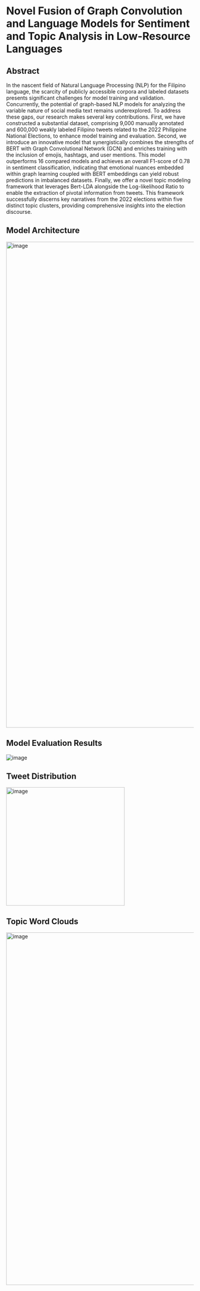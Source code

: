 # Novel Fusion of Graph Convolution and Language Models for Sentiment and Topic Analysis in Low-Resource Languages


## Abstract

In the nascent field of Natural Language Processing (NLP) for the Filipino language, the scarcity of publicly accessible corpora and labeled datasets presents significant challenges for model training and validation. Concurrently, the potential of graph-based NLP models for analyzing the variable nature of social media text remains underexplored. To address these gaps, our research makes several key contributions. First, we have constructed a substantial dataset, comprising 9,000 manually annotated and 600,000 weakly labeled Filipino tweets related to the 2022 Philippine National Elections, to enhance model training and evaluation. Second, we introduce an innovative model that synergistically combines the strengths of BERT with Graph Convolutional Network (GCN) and enriches training with the inclusion of emojis, hashtags, and user mentions. This model outperforms 16 compared models and achieves an overall F1-score of 0.78 in sentiment classification, indicating that emotional nuances embedded within graph learning coupled with BERT embeddings can yield robust predictions in imbalanced datasets. Finally, we offer a novel topic modeling framework that leverages Bert-LDA alongside the Log-likelihood Ratio to enable the extraction of pivotal information from tweets. This framework successfully discerns key narratives from the 2022 elections within five distinct topic clusters, providing comprehensive insights into the election discourse.


## Model Architecture

<img width="1305" alt="image" src="https://github.com/nlptmu/EmoBERTGCN/assets/95019423/78140249-94b4-49fa-9ab1-2de3d1356e13">


## Model Evaluation Results

![image](https://github.com/nlptmu/EmoBERTGCN/assets/95019423/4ee7c1d4-41c6-446b-9b6b-a4262f8fd7bc)

## Tweet Distribution

<img width="318" alt="image" src="https://github.com/nlptmu/EmoBERTGCN/assets/95019423/c74e67f7-6fc5-4512-8208-ea8bdb74913e">


## Topic Word Clouds

<img width="947" alt="image" src="https://github.com/nlptmu/EmoBERTGCN/assets/95019423/12f54c11-f2e6-4b6c-a19d-e25feaa11042">




